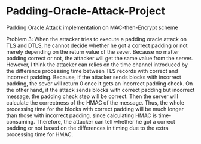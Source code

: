 # Padding-Oracle-Attack-Project
Padding Oracle Attack implementation on MAC-then-Encrypt scheme

Problem 3:
When the attacker tries to execute a padding oracle attack on TLS and DTLS, he cannot decide whether he got a correct padding or not merely depending on the return value of the sever. Because no matter padding correct or not, the attacker will get the same value from the server. However, I think the attacker can relies on the time channel introduced by the difference processing time between TLS records with correct and incorrect padding. Because, if the attacker sends blocks with incorrect padding, the sever will return 0 once it gets an incorrect padding check. On the other hand, if the attack sends blocks with correct padding but incorrect message, the padding check step will be correct. Then the server will calculate the correctness of the HMAC of the message. Thus, the whole processing time for the blocks with correct padding will be much longer than those with incorrect padding, since calculating HMAC is time-consuming. Therefore, the attacker can tell whether he got a correct padding or not based on the differences in timing due to the extra processing time for HMAC. 
